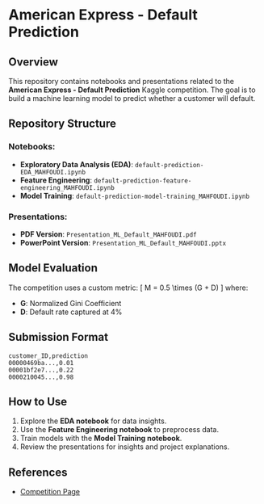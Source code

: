 # American Express - Default Prediction

## Overview
This repository contains notebooks and presentations related to the **American Express - Default Prediction** Kaggle competition. The goal is to build a machine learning model to predict whether a customer will default.

## Repository Structure

### Notebooks:
- **Exploratory Data Analysis (EDA)**: `default-prediction-EDA_MAHFOUDI.ipynb`
- **Feature Engineering**: `default-prediction-feature-engineering_MAHFOUDI.ipynb`
- **Model Training**: `default-prediction-model-training_MAHFOUDI.ipynb`

### Presentations:
- **PDF Version**: `Presentation_ML_Default_MAHFOUDI.pdf`
- **PowerPoint Version**: `Presentation_ML_Default_MAHFOUDI.pptx`

## Model Evaluation
The competition uses a custom metric:
\[
M = 0.5 \times (G + D)
\]
where:
- **G**: Normalized Gini Coefficient
- **D**: Default rate captured at 4%

## Submission Format
```
customer_ID,prediction
00000469ba...,0.01
00001bf2e7...,0.22
0000210045...,0.98
```

## How to Use
1. Explore the **EDA notebook** for data insights.
2. Use the **Feature Engineering notebook** to preprocess data.
3. Train models with the **Model Training notebook**.
4. Review the presentations for insights and project explanations.

## References
- [Competition Page](https://kaggle.com/competitions/amex-default-prediction)
